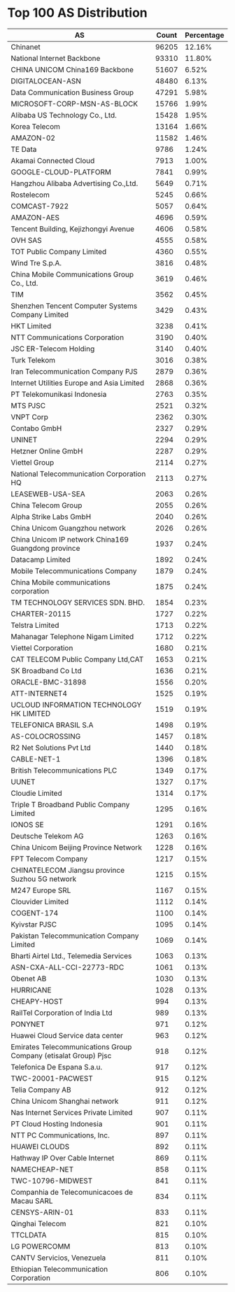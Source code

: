 # Top 100 AS Distribution
| AS | Count | Percentage |
|----|----|----|
| Chinanet | 96205 | 12.16% |
| National Internet Backbone | 93310 | 11.80% |
| CHINA UNICOM China169 Backbone | 51607 | 6.52% |
| DIGITALOCEAN-ASN | 48480 | 6.13% |
| Data Communication Business Group | 47291 | 5.98% |
| MICROSOFT-CORP-MSN-AS-BLOCK | 15766 | 1.99% |
| Alibaba US Technology Co., Ltd. | 15428 | 1.95% |
| Korea Telecom | 13164 | 1.66% |
| AMAZON-02 | 11582 | 1.46% |
| TE Data | 9786 | 1.24% |
| Akamai Connected Cloud | 7913 | 1.00% |
| GOOGLE-CLOUD-PLATFORM | 7841 | 0.99% |
| Hangzhou Alibaba Advertising Co.,Ltd. | 5649 | 0.71% |
| Rostelecom | 5245 | 0.66% |
| COMCAST-7922 | 5057 | 0.64% |
| AMAZON-AES | 4696 | 0.59% |
| Tencent Building, Kejizhongyi Avenue | 4606 | 0.58% |
| OVH SAS | 4555 | 0.58% |
| TOT Public Company Limited | 4360 | 0.55% |
| Wind Tre S.p.A. | 3816 | 0.48% |
| China Mobile Communications Group Co., Ltd. | 3619 | 0.46% |
| TIM | 3562 | 0.45% |
| Shenzhen Tencent Computer Systems Company Limited | 3429 | 0.43% |
| HKT Limited | 3238 | 0.41% |
| NTT Communications Corporation | 3190 | 0.40% |
| JSC ER-Telecom Holding | 3140 | 0.40% |
| Turk Telekom | 3016 | 0.38% |
| Iran Telecommunication Company PJS | 2879 | 0.36% |
| Internet Utilities Europe and Asia Limited | 2868 | 0.36% |
| PT Telekomunikasi Indonesia | 2763 | 0.35% |
| MTS PJSC | 2521 | 0.32% |
| VNPT Corp | 2362 | 0.30% |
| Contabo GmbH | 2327 | 0.29% |
| UNINET | 2294 | 0.29% |
| Hetzner Online GmbH | 2287 | 0.29% |
| Viettel Group | 2114 | 0.27% |
| National Telecommunication Corporation HQ | 2113 | 0.27% |
| LEASEWEB-USA-SEA | 2063 | 0.26% |
| China Telecom Group | 2055 | 0.26% |
| Alpha Strike Labs GmbH | 2040 | 0.26% |
| China Unicom Guangzhou network | 2026 | 0.26% |
| China Unicom IP network China169 Guangdong province | 1937 | 0.24% |
| Datacamp Limited | 1892 | 0.24% |
| Mobile Telecommunications Company | 1879 | 0.24% |
| China Mobile communications corporation | 1875 | 0.24% |
| TM TECHNOLOGY SERVICES SDN. BHD. | 1854 | 0.23% |
| CHARTER-20115 | 1727 | 0.22% |
| Telstra Limited | 1713 | 0.22% |
| Mahanagar Telephone Nigam Limited | 1712 | 0.22% |
| Viettel Corporation | 1680 | 0.21% |
| CAT TELECOM Public Company Ltd,CAT | 1653 | 0.21% |
| SK Broadband Co Ltd | 1636 | 0.21% |
| ORACLE-BMC-31898 | 1556 | 0.20% |
| ATT-INTERNET4 | 1525 | 0.19% |
| UCLOUD INFORMATION TECHNOLOGY HK LIMITED | 1519 | 0.19% |
| TELEFONICA BRASIL S.A | 1498 | 0.19% |
| AS-COLOCROSSING | 1457 | 0.18% |
| R2 Net Solutions Pvt Ltd | 1440 | 0.18% |
| CABLE-NET-1 | 1396 | 0.18% |
| British Telecommunications PLC | 1349 | 0.17% |
| UUNET | 1327 | 0.17% |
| Cloudie Limited | 1314 | 0.17% |
| Triple T Broadband Public Company Limited | 1295 | 0.16% |
| IONOS SE | 1291 | 0.16% |
| Deutsche Telekom AG | 1263 | 0.16% |
| China Unicom Beijing Province Network | 1228 | 0.16% |
| FPT Telecom Company | 1217 | 0.15% |
| CHINATELECOM Jiangsu province Suzhou 5G network | 1215 | 0.15% |
| M247 Europe SRL | 1167 | 0.15% |
| Clouvider Limited | 1112 | 0.14% |
| COGENT-174 | 1100 | 0.14% |
| Kyivstar PJSC | 1095 | 0.14% |
| Pakistan Telecommunication Company Limited | 1069 | 0.14% |
| Bharti Airtel Ltd., Telemedia Services | 1063 | 0.13% |
| ASN-CXA-ALL-CCI-22773-RDC | 1061 | 0.13% |
| Obenet AB | 1030 | 0.13% |
| HURRICANE | 1028 | 0.13% |
| CHEAPY-HOST | 994 | 0.13% |
| RailTel Corporation of India Ltd | 989 | 0.13% |
| PONYNET | 971 | 0.12% |
| Huawei Cloud Service data center | 963 | 0.12% |
| Emirates Telecommunications Group Company (etisalat Group) Pjsc | 918 | 0.12% |
| Telefonica De Espana S.a.u. | 917 | 0.12% |
| TWC-20001-PACWEST | 915 | 0.12% |
| Telia Company AB | 912 | 0.12% |
| China Unicom Shanghai network | 911 | 0.12% |
| Nas Internet Services Private Limited | 907 | 0.11% |
| PT Cloud Hosting Indonesia | 901 | 0.11% |
| NTT PC Communications, Inc. | 897 | 0.11% |
| HUAWEI CLOUDS | 892 | 0.11% |
| Hathway IP Over Cable Internet | 869 | 0.11% |
| NAMECHEAP-NET | 858 | 0.11% |
| TWC-10796-MIDWEST | 841 | 0.11% |
| Companhia de Telecomunicacoes de Macau SARL | 834 | 0.11% |
| CENSYS-ARIN-01 | 833 | 0.11% |
| Qinghai Telecom | 821 | 0.10% |
| TTCLDATA | 815 | 0.10% |
| LG POWERCOMM | 813 | 0.10% |
| CANTV Servicios, Venezuela | 811 | 0.10% |
| Ethiopian Telecommunication Corporation | 806 | 0.10% |
